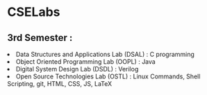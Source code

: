 # CSELabs
<h2><b>3rd Semester :</h2></b>

<li>Data Structures and Applications Lab (DSAL) : C programming
<li>Object Oriented Programming Lab (OOPL) : Java
<li>Digital System Design Lab (DSDL) : Verilog
<li>Open Source Technologies Lab (OSTL) : Linux Commands, Shell Scripting, git, HTML, CSS, JS, LaTeX
